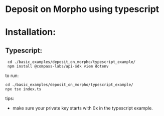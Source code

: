 # Deposit on Morpho using typescript


# Installation:

## Typescript:

```
 cd ./basic_examples/deposit_on_morpho/typescript_example/
 npm install @compass-labs/api-sdk viem dotenv
```

to run:

```
cd ./basic_examples/deposit_on_morpho/typescript_example/
npx tsx index.ts
```

tips:

- make sure your private key starts with 0x in the typescript example.
